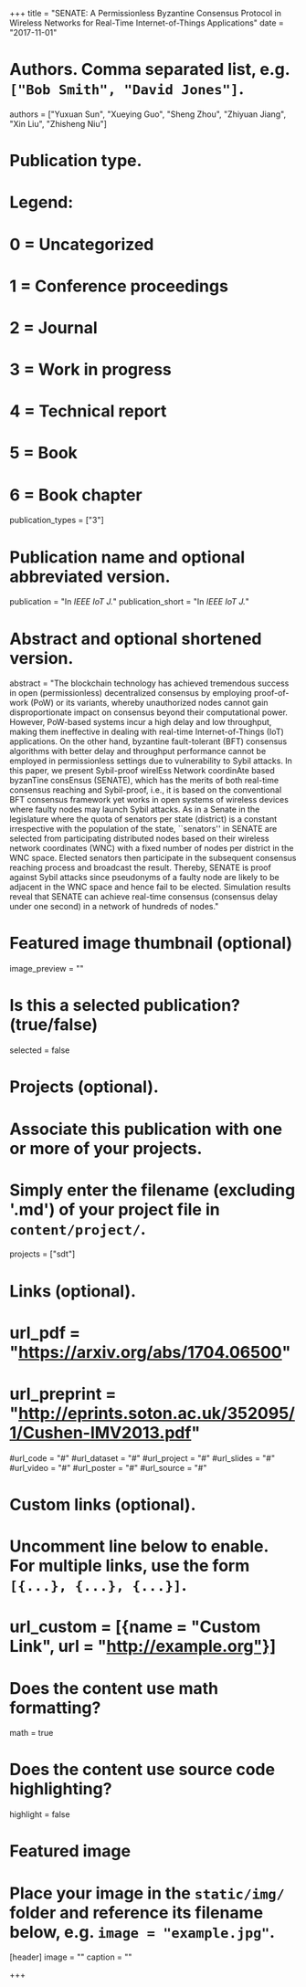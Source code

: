 +++
title = "SENATE: A Permissionless Byzantine Consensus Protocol in Wireless Networks for Real-Time Internet-of-Things Applications"
date = "2017-11-01"

# Authors. Comma separated list, e.g. `["Bob Smith", "David Jones"]`.
authors = ["Yuxuan Sun", "Xueying Guo", "Sheng Zhou", "Zhiyuan Jiang", "Xin Liu", "Zhisheng Niu"]

# Publication type.
# Legend:
# 0 = Uncategorized
# 1 = Conference proceedings
# 2 = Journal
# 3 = Work in progress
# 4 = Technical report
# 5 = Book
# 6 = Book chapter
publication_types = ["3"]

# Publication name and optional abbreviated version.
publication = "In *IEEE IoT J.*"
publication_short = "In *IEEE IoT J.*"

# Abstract and optional shortened version.
abstract = "The blockchain technology has achieved tremendous success in open (permissionless) decentralized consensus by employing proof-of-work (PoW) or its variants, whereby unauthorized nodes cannot gain disproportionate impact on consensus beyond their computational power. However, PoW-based systems incur a high delay and low throughput, making them ineffective in dealing with real-time Internet-of-Things (IoT) applications. On the other hand, byzantine fault-tolerant (BFT) consensus algorithms with better delay and throughput performance cannot be employed in permissionless settings due to vulnerability to Sybil attacks. In this paper, we present Sybil-proof wirelEss Network coordinAte based byzanTine consEnsus (SENATE), which has the merits of both real-time consensus reaching and Sybil-proof, i.e., it is based on the conventional BFT consensus framework yet works in open systems of wireless devices where faulty nodes may launch Sybil attacks. As in a Senate in the legislature where the quota of senators per state (district) is a constant irrespective with the population of the state, ``senators'' in SENATE are selected from participating distributed nodes based on their wireless network coordinates (WNC) with a fixed number of nodes per district in the WNC space. Elected senators then participate in the subsequent consensus reaching process and broadcast the result. Thereby, SENATE is proof against Sybil attacks since pseudonyms of a faulty node are likely to be adjacent in the WNC space and hence fail to be elected. Simulation results reveal that SENATE can achieve real-time consensus (consensus delay under one second) in a network of hundreds of nodes."

# Featured image thumbnail (optional)
image_preview = ""

# Is this a selected publication? (true/false)
selected = false

# Projects (optional).
#   Associate this publication with one or more of your projects.
#   Simply enter the filename (excluding '.md') of your project file in `content/project/`.
projects = ["sdt"]

# Links (optional).
# url_pdf = "https://arxiv.org/abs/1704.06500"
# url_preprint = "http://eprints.soton.ac.uk/352095/1/Cushen-IMV2013.pdf"
#url_code = "#"
#url_dataset = "#"
#url_project = "#"
#url_slides = "#"
#url_video = "#"
#url_poster = "#"
#url_source = "#"

# Custom links (optional).
#   Uncomment line below to enable. For multiple links, use the form `[{...}, {...}, {...}]`.
# url_custom = [{name = "Custom Link", url = "http://example.org"}]

# Does the content use math formatting?
math = true

# Does the content use source code highlighting?
highlight = false

# Featured image
# Place your image in the `static/img/` folder and reference its filename below, e.g. `image = "example.jpg"`.
[header]
image = ""
caption = ""

+++


